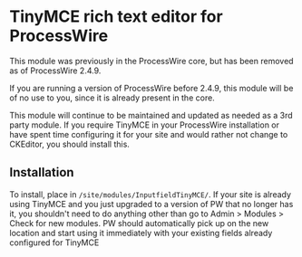 # TinyMCE rich text editor for ProcessWire

This module was previously in the ProcessWire core, but has been removed
as of ProcessWire 2.4.9. 

If you are running a version of ProcessWire before 2.4.9, this module
will be of no use to you, since it is already present in the core. 

This module will continue to be maintained and updated as needed as a 3rd 
party module. If you require TinyMCE in your ProcessWire installation or 
have spent time configuring it for your site and would rather not change 
to CKEditor, you should install this. 

## Installation

To install, place in `/site/modules/InputfieldTinyMCE/`. If your site
is already using TinyMCE and you just upgraded to a version of PW that 
no longer has it, you shouldn't need to do anything other than go to 
Admin > Modules > Check for new modules. PW should automatically pick
up on the new location and start using it immediately with your
existing fields already configured for TinyMCE

